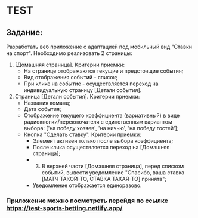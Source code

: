 # TEST

## Задание:

Разработать веб приложение с адаптацией под мобильный вид "Ставки на спорт". Необходимо реализовать 2 страницы:
1.	[Домашняя страница]. Критерии приемки: 
    * На странице отображаются текущие и предстоящие события;
  	* Вид отображения событий - список;
    * При клике на событие - осуществляется переход на индивидуальную страницу [Детали события].
2. Страница [Детали события]. Критерии приемки: 
    * Названия команд;
    * Дата события;
    * Отображение текущего коэффициента (вариативный) в виде радиокнопки/переключателя с единственным вариантом выбора: ['на победу хозяев', 'на ничью', 'на победу гостей'];
    *	Кнопка "Сделать ставку". Критерии приемки: 
        + Элемент активен только после выбора коэффициента;
        + После клика осуществляется переход на [Домашняя страница];
        + 3.	В верхней части [Домашняя страница], перед списком событий, вывести уведомление "Спасибо, ваша ставка [МАТЧ ТАКОЙ-ТО, СТАВКА ТАКАЯ-ТО] принята";
        + Уведомление отображается единоразово.

### Приложение можно посмотреть перейдя по ссылке https://test-sports-betting.netlify.app/
